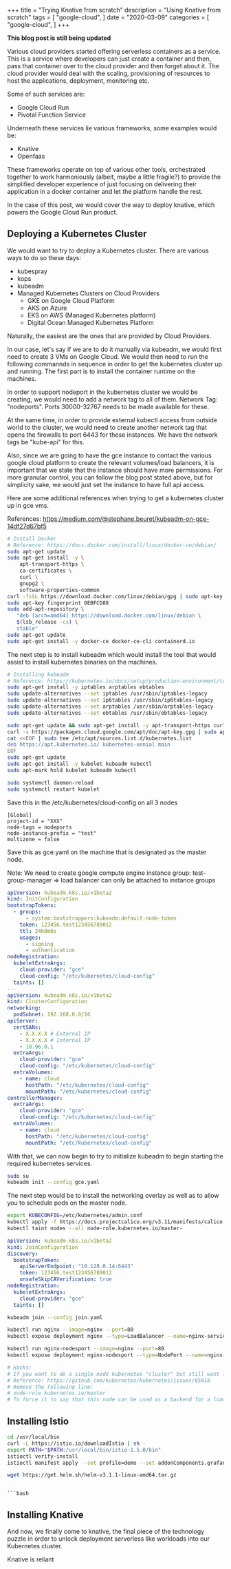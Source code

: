 +++
title = "Trying Knative from scratch"
description = "Using Knative from scratch"
tags = [
    "google-cloud",
]
date = "2020-03-09"
categories = [
    "google-cloud",
]
+++

**This blog post is still being updated**

Various cloud providers started offering serverless containers as a service. This is a service where developers can just create a container and then, pass that container over to the cloud provider and then forget about it. The cloud provider would deal with the scaling, provisioning of resources to host the applications, deployment, monitoring etc.

Some of such services are:

- Google Cloud Run
- Pivotal Function Service

Underneath these services lie various frameworks, some examples would be:

- Knative
- Openfaas

These frameworks operate on top of various other tools, orchestrated together to work harmoniously (albeit, maybe a little fragile?) to provide the simplified developer experience of just focusing on delivering their application in a docker container and let the platform handle the rest.

In the case of this post, we would cover the way to deploy knative, which powers the Google Cloud Run product.

## Deploying a Kubernetes Cluster

We would want to try to deploy a Kubernetes cluster. There are various ways to do so these days:

- kubespray
- kops
- kubeadm
- Managed Kubernetes Clusters on Cloud Providers
  - GKE on Google Cloud Platform
  - AKS on Azure
  - EKS on AWS (Managed Kubernetes platform)
  - Digital Ocean Managed Kubernetes Platform

Naturally, the easiest are the ones that are provided by Cloud Providers.

In our case, let's say if we are to do it manually via kubeadm, we would first need to create 3 VMs on Google Cloud. We would then need to run the following commannds in sequence in order to get the kubernetes cluster up and running. The first part is to install the container runtime on the machines.

In order to support nodeport in the kubernetes cluster we would be creating, we would need to add a network tag to all of them. Network Tag: "nodeports". Ports 30000-32767 needs to be made available for these.

At the same time, in order to provide external kubectl access from outside world to the cluster, we would need to create another network tag that opens the firewalls to port 6443 for these instances. We have the network tags be "kube-api" for this.

Also, since we are going to have the gce instance to contact the various google cloud platform to create the relevant volumes/load balancers, it is important that we state that the instance should have more permissions. For more granular control, you can follow the blog post stated above, but for simplicity sake, we would just set the instance to have full api access.

Here are some additional references when trying to get a kubernetes cluster up in gce vms.

References: https://medium.com/@stephane.beuret/kubeadm-on-gce-14df27d67bf5

```bash
# Install Docker
# Reference: https://docs.docker.com/install/linux/docker-ce/debian/
sudo apt-get update
sudo apt-get install -y \
    apt-transport-https \
    ca-certificates \
    curl \
    gnupg2 \
    software-properties-common
curl -fsSL https://download.docker.com/linux/debian/gpg | sudo apt-key add -
sudo apt-key fingerprint 0EBFCD88
sudo add-apt-repository \
   "deb [arch=amd64] https://download.docker.com/linux/debian \
   $(lsb_release -cs) \
   stable"
sudo apt-get update
sudo apt-get install -y docker-ce docker-ce-cli containerd.io
```

The next step is to install kubeadm which would install the tool that would assist to install kubernetes binaries on the machines.

```bash
# Installing kubeadm
# Reference: https://kubernetes.io/docs/setup/production-environment/tools/kubeadm/install-kubeadm/
sudo apt-get install -y iptables arptables ebtables
sudo update-alternatives --set iptables /usr/sbin/iptables-legacy
sudo update-alternatives --set ip6tables /usr/sbin/ip6tables-legacy
sudo update-alternatives --set arptables /usr/sbin/arptables-legacy
sudo update-alternatives --set ebtables /usr/sbin/ebtables-legacy

sudo apt-get update && sudo apt-get install -y apt-transport-https curl
curl -s https://packages.cloud.google.com/apt/doc/apt-key.gpg | sudo apt-key add -
cat <<EOF | sudo tee /etc/apt/sources.list.d/kubernetes.list
deb https://apt.kubernetes.io/ kubernetes-xenial main
EOF
sudo apt-get update
sudo apt-get install -y kubelet kubeadm kubectl
sudo apt-mark hold kubelet kubeadm kubectl

sudo systemctl daemon-reload
sudo systemctl restart kubelet
```

Save this in the /etc/kubernetes/cloud-config on all 3 nodes

```text
[Global]
project-id = "XXX"
node-tags = nodeports
node-instance-prefix = "test"
multizone = false
```

Save this as gce.yaml on the machine that is designated as the master node.

Note: We need to create google compute engine instance group: test-group-manager => load balancer can only be attached to instance groups

```yaml
apiVersion: kubeadm.k8s.io/v1beta2
kind: InitConfiguration
bootstrapTokens:
  - groups:
      - system:bootstrappers:kubeadm:default-node-token
    token: 123456.test123456789012
    ttl: 24h0m0s
    usages:
      - signing
      - authentication
nodeRegistration:
  kubeletExtraArgs:
    cloud-provider: "gce"
    cloud-config: "/etc/kubernetes/cloud-config"
  taints: []
---
apiVersion: kubeadm.k8s.io/v1beta2
kind: ClusterConfiguration
networking:
  podSubnet: 192.168.0.0/16
apiServer:
  certSANs:
    - X.X.X.X # External IP
    - X.X.X.X # Internal IP
    - 10.96.0.1
  extraArgs:
    cloud-provider: "gce"
    cloud-config: "/etc/kubernetes/cloud-config"
  extraVolumes:
    - name: cloud
      hostPath: "/etc/kubernetes/cloud-config"
      mountPath: "/etc/kubernetes/cloud-config"
controllerManager:
  extraArgs:
    cloud-provider: "gce"
    cloud-config: "/etc/kubernetes/cloud-config"
  extraVolumes:
    - name: cloud
      hostPath: "/etc/kubernetes/cloud-config"
      mountPath: "/etc/kubernetes/cloud-config"
```

With that, we can now begin to try to initialize kubeadm to begin starting the required kubernetes services.

```bash
sudo su
kubeadm init --config gce.yaml
```

The next step would be to install the networking overlay as well as to allow you to schedule pods on the master node.

```bash
export KUBECONFIG=/etc/kubernetes/admin.conf
kubectl apply -f https://docs.projectcalico.org/v3.11/manifests/calico.yaml
kubectl taint nodes --all node-role.kubernetes.io/master-
```

```yaml
apiVersion: kubeadm.k8s.io/v1beta2
kind: JoinConfiguration
discovery:
  bootstrapToken:
    apiServerEndpoint: "10.128.0.14:6443"
    token: 123456.test123456789012
    unsafeSkipCAVerification: true
nodeRegistration:
  kubeletExtraArgs:
    cloud-provider: "gce"
  taints: []
```

```bash
kubeadm join --config join.yaml
```

```bash
kubectl run nginx --image=nginx --port=80
kubectl expose deployment nginx --type=LoadBalancer --name=nginx-service --port=80 --target-port=80
```

```bash
kubectl run nginx-nodesport --image=nginx --port=80
kubectl expose deployment nginx-nodesport --type=NodePort --name=nginx-nodeport --port=80
```

```bash
# Hacks:
# If you want to do a single node kubernetes "cluster" but still want load balancer
# Reference: https://github.com/kubernetes/kubernetes/issues/65618
# Remove the following line:
# node-role.kubernetes.io/master
# To force it to say that this node can be used as a backend for a load balancer.
```

## Installing Istio

```bash
cd /usr/local/bin
curl -L https://istio.io/downloadIstio | sh -
export PATH="$PATH:/usr/local/bin/istio-1.5.0/bin"
istioctl verify-install
istioctl manifest apply --set profile=demo --set addonComponents.grafana.enabled=true
```

```bash
wget https://get.helm.sh/helm-v3.1.1-linux-amd64.tar.gz
```

````

```bash

````

## Installing Knative

And now, we finally come to knative, the final piece of the technology puzzle in order to unlock deployment serverless like workloads into our Kubernetes cluster.

Knative is reliant

```bash

```
